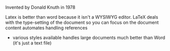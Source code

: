 Invented by Donald Knuth in 1978

Latex is better than word because it isn't a WYSIWYG editor.
LaTeX deals with the type-setting of the document so you can focus on the document content
automates handling references
- various styles available
handles large documents much better than Word (it's just a text file)
